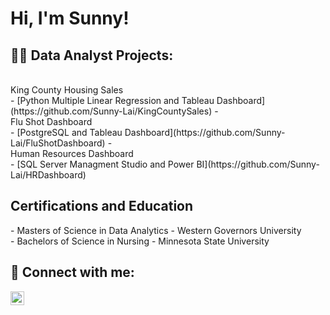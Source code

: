 <h1>Hi, I'm Sunny! <br/>

<h2>👨‍💻 Data Analyst Projects:</h2>
<br>King County Housing Sales</br>
  - [Python Multiple Linear Regression and Tableau Dashboard](https://github.com/Sunny-Lai/KingCountySales)
- <br>Flu Shot Dashboard</br>
  - [PostgreSQL and Tableau Dashboard](https://github.com/Sunny-Lai/FluShotDashboard)
  - <br>Human Resources Dashboard</br>
  - [SQL Server Managment Studio and Power BI](https://github.com/Sunny-Lai/HRDashboard)
<h2>Certifications and Education</h2>
- Masters of Science in Data Analytics - Western Governors University
<br>- Bachelors of Science in Nursing - Minnesota State University</br>
<h2> 🤳 Connect with me:</h2>

[<img align="left" alt="JoshMadakor | LinkedIn" width="22px" src="https://cdn.jsdelivr.net/npm/simple-icons@v3/icons/linkedin.svg" />][linkedin]

[twitter]: https://twitter.com/joshmadakor
[youtube]: https://www.youtube.com/c/joshmadakor
[instagram]: https://www.instagram.com/joshmadakor/
[linkedin]: https://linkedin.com/in/joshmadakor

<!--
**joshmadakor1/joshmadakor1** is a ✨ _special_ ✨ repository because its `README.md` (this file) appears on your GitHub profile.
.
-->
